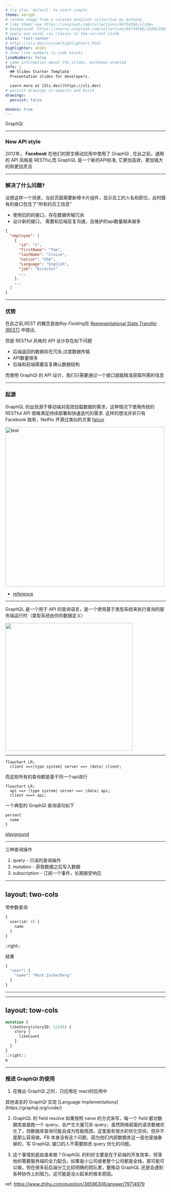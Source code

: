 ```yaml
---
# try also 'default' to start simple
theme: seriph
# random image from a curated Unsplash collection by Anthony
# like them? see https://unsplash.com/collections/94734566/slidev
# background: https://source.unsplash.com/collection/94734566/1920x1080
# apply any windi css classes to the current slide
class: 'text-center'
# https://sli.dev/custom/highlighters.html
highlighter: shiki
# show line numbers in code blocks
lineNumbers: false
# some information about the slides, markdown enabled
info: |
  ## Slidev Starter Template
  Presentation slides for developers.

  Learn more at [Sli.dev](https://sli.dev)
# persist drawings in exports and build
drawings:
  persist: false

monaco: true
---
```


<div class="text-base-3xl inline-flex justify-center items-center">
  <logos-graphql class="text-8xl" /> GraphQl
</div>

---

###  New API style

2012年，<logos-facebook></logos-facebook> **Facebook** 在他们的原生移动应用中使用了 GraphQl , 在此之前，通用的 API 风格是 RESTful,而 GraphQL 是一个新的API标准, 它更加高效，更加强大的和更加灵活

---

### 解决了什么问题?

设想这样一个场景，当前页面需要新增卡片组件，显示员工的人名和职位，此时既有的接口包含了“所有的员工信息”
* 使用旧的的接口，存在数据传输冗余
* 设计新的接口， 需要和后端反复沟通，且维护的api数量越来越多

```json
{
  "employee": [
    {
      "id": "1",
      "firstName": "Tom",
      "lastName": "Cruise",
      "nation": "USA",
      "Language": "English",
      "job": "Director"
      ...
    },
    ...
  ]
}

```

---

### 优势

在此之前,REST 的概念是由*Roy Fielding*在 [Representational State Transfer (REST)](https://www.ics.uci.edu/~fielding/pubs/dissertation/rest_arch_style.htm) 中提出,

但是 RESTful 风格的 API 设计存在如下问题

* 后端返回的数据存在冗余,过度数据传输
* API数量很多
* 后端和前端需要反复确认数据结构

<div class="text-blue-500">

  而使用 GraphQl 的 API 设计，我们只需要通过一个接口就能精准获取所需的信息

</div>

---

### 起源

GraphQL 的出现源于移动端对高效加载数据的需求，这种情况下使用传统的 RESTful API 很难满足持续部署和快速迭代的需求.
这样的想法并非只有 Facebook 独有，Netflix 开源过类似的方案 [falcor](https://github.com/Netflix/falcor)

<img src="/img/GraphQl/company.png" alt="test" width="500">

<div class="border-t-2 mt-4 mb-4"></div>

* [reference](https://www.howtographql.com/basics/0-introduction/)



---

GraphQL 是一个用于 API 的查询语言，是一个使用基于类型系统来执行查询的服务端运行时（类型系统由你的数据定义）

<img src="/img/GraphQl/layer.png" width="400">

---


```mermaid
flowchart LR;
  client ==>|type system| server ==> |data| client;
```

而这些所有的查询都是基于同一个api进行

<div v-click>

```mermaid
flowchart LR;
  api ==> |type system| server ==> |data| api;
  client <==> api;
```

一个典型的 GraphQl 查询语句如下

```graphql
person{
  name
}
```
</div>

[playground](https://countries.trevorblades.com/)


---

三种查询操作

1. query - 只读的查询操作
2. mutation - 获取数据之后写入数据
3. subscription - 订阅一个事件，长期接受响应

---
layout: two-cols
---

带参数查询

```graphql
{
  user(id: 4) {
    name
  }
}
```

::right::
<div class="ml-2">

结果

```graphql
{
  "user": {
    "name": "Mark Zuckerberg"
  }
}
```

</div>

---

---
layout: tow-cols
---

```graphql
mutation {
  likeStory(storyID: 12345) {
    story {
      likeCount
    }
  }
}
::right::
m 

```

---

### 推进 GraphQl 的使用

1. 在推出 GraphQl 之时，只应用在 react的应用中

<div class="color-cyan">
  其他语言的`GraphQl`实现 [Language Implementations](https://graphql.org/code/)
</div>

2. GraphQL 的 field resolve 如果按照 naive 的方式来写，每一个 field 都对数据库直接跑一个 query，会产生大量冗余 query，虽然网络层面的请求数被优化了，但数据库查询可能会成为性能瓶颈，这里面有很大的优化空间，但并不是那么容易做。FB 本身没有这个问题，因为他们内部数据库这一层也是抽象掉的，写 GraphQL 接口的人不需要顾虑 query 优化的问题。

3. 这个事情到底由谁来做？GraphQL 的利好主要是在于前端的开发效率，但落地却需要服务端的全力配合。如果是小公司或者整个公司都是全栈，那可能可以做，但在很多前后端分工比较明确的团队里，要推动 GraphQL 还是会遇到各种协作上的阻力。这可能是没火起来的根本原因。

ref: https://www.zhihu.com/question/38596306/answer/79714979
